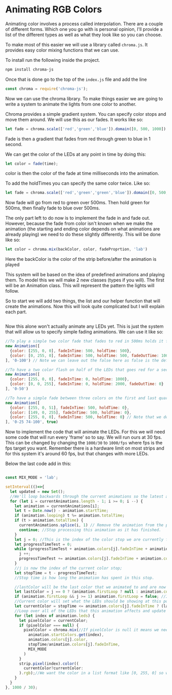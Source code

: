 # Animating RGB Colors
Animating color involves a process called interpolation. There are a couple of different forms. Which one you go with is personal opinion, I'll provide a list of the different types as well as what they look like so you can choose.

To make most of this easier we will use a library called `chroma.js`. It provides easy color mixing functions that we can use.

To install run the following inside the project.
```sh
npm install chroma-js
```

Once that is done go to the top of the `index.js` file and add the line
```js
const chroma = require('chroma-js');
```

Now we can use the chroma library. To make things easier we are going to write a system to animate the lights from one color to another.

Chroma provides a simple gradient system. You can specify color stops and move them around. We will use this as our fades. It works like so:
```js
let fade = chroma.scale(['red','green','blue']).domain([0, 500, 1000]).domain('lab');
```
Fade is then a gradient that fades from red through green to blue in 1 second.

We can get the color of the LEDs at any point in time by doing this:
```js
let color = fade(time);
```
color is then the color of the fade at time milliseconds into the animation.

To add the holdTimes you can specify the same color twice. Like so:
```js
let fade = chroma.scale(['red','green','green','blue']).domain([0, 500, 1000, 1500]).domain('lab');
```

Now fade will go from red to green over 500ms. Then hold green for 500ms, then finally fade to blue over 500ms.

The only part left to do now is to implement the fade in and fade out. However, because the fade from color isn't known when we make the animation (the starting and ending color depends on what animations are already playing) we need to do these slightly differently. This will be done like so:
```js
let color = chroma.mix(backColor, color, fadeProprtion, 'lab')
```
Here the backColor is the color of the strip before/after the animation is played


This system will be based on the idea of predefined animations and playing them. To model this we will make 2 new classes (types if you will). The first will be an Animation class. This will represent the pattern the lights will follow.


So to start we will add two things, the list and our helper function that will create the animations. Now this will look quite complicated but I will explain each part.

```js

```

Now this alone won't actually animate any LEDs yet. This is just the system that will allow us to specify simple fading animations. We can use it like so:

```js
//To play a simple two color fade that fades to red in 500ms holds it for 500ms then fades to green after 500ms then holds for 500ms before fading out over 1 second for all 100 LEDs without looping:
new Animation([
  {color: [255, 0, 0], fadeInTime: 500, holdTime: 500},
  {color: [0, 255, 0], fadeInTime: 500, holdTime: 500, fadeOutTime: 1000},
], '0-100') // Note we can leave out the false here as false is the default for looping.

//To have a two color flash on half of the LEDs that goes red for a second then blue for 2 seconds with no fade without looping:
new Animation([
  {color: [255, 0, 0], fadeInTime: 0, holdTime: 1000},
  {color: [0, 0, 255], fadeInTime: 0, holdTime: 2000, fadeOutTime: 0}
], '0-50')

//To have a simple fade between three colors on the first and last quarter of the strip each lasting 1 second without holding that loops forever.
new Animation([
  {color: [255, 0, 51], fadeInTime: 500, holdTime: 0},
  {color: [149, 0, 255], fadeInTime: 500, holdTime: 0},
  {color: [255, 0, 0], fadeInTime: 500, holdTime: 0} // Note that we don't specify a fadeOut time as it will use the fadeInTime of the first to fade back
], '0-25 74-100', true)
```

Now to implement the code that will animate the LEDs. For this we will need some code that will run every 'frame' so to say. We will run ours at 30 fps. This can be changed by changing the `1000/30` to `1000/fps` where fps is the fps target you want. Remember there is a hardware limit on most strips and for this system it's around 60 fps, but that changes with more LEDs.

Below the last code add in this:
```js

const MIX_MODE = 'lab';

setInterval(()=>{
  let updated = new Set();
  //We'll loop backwards through the current animations so the latest animations have priority. That means a looping animation played at the start wont stop a new animation played later on.
  for (let i = currentAnimations.length - 1; i >= 0; i --) {
    let animation = currentAnimations[i];
    let t = Date.now() - animation.startTime;
    if (animation.looping) t %= animation.totalTime;
    if (t > animation.totalTime) {
      currentAnimations.splice(i, 1) // Remove the animation from the processing list as it has finished.
      continue; //Stop processing this animation as it has finished.
    }
    let j = 0; //This is the index of the color stop we are currently fading to / holding.
    let progressTimeTest = 0;
    while (progressTimeTest + animation.colors[j].fadeInTime + animation.colors[j].holdTime + (animation.colors[j].fadeOutTime?animation.colors[j].fadeOutTime:0) < t) {
      j ++;
      progressTimeTest += animation.colors[j].fadeInTime + animation.colors[j].holdTime;
    }
    //j is now the index of the current color stop;
    let stopTime = t - progressTimeTest;
    //Stop time is how long the animation has spent in this stop.

    //lastColor will be the last color that we animated to and are now moving from. We will use this to interpolate (fade) to the next color. The logic it follows is if this is the first color stop then we will set this to null if we are in our first loop to indicate that we need to animate each LED from their starting colors and if we aren't in our first loop then it will use the last color stop in the list. If this isn't the first color stop then just use the last color in the list of stops.
    let lastColor = j == 0 ? (animation.firstLoop ? null : animation.colors[animation.colors.length-1].color) : animation.colors[j-1].color;
    if (animation.firstLoop && j >= 1) animation.firstLoop = false; //If we have passed the first stop on our first loop then set firstLoop to false as we have finished with the startColors array.
    //Current color will set what the LEDs should be showing at this point in the animation. If it is null it indicates that we are in the start of our first loop so each led is going to have a different starting color (got from animation.startColors).
    let currentColor = stopTime <= animation.colors[j].fadeInTime ? (lastColor !== null ? chroma.mix(lastColor, animation.colors[j].color, stopTime / animation.colors[j].fadeInTime, MIX_MODE) : null) : animation.colors[j].color;
    //Loop over all of the LEDs that this animation affects and update their colors.
    for (let index of animation.leds) {
      let pixelColor = currentColor;
      if (pixelColor === null) {
        pixelColor = chroma.mix(//If pixelColor is null it means we need to get this individual LED's color from it's starting color or the next animation to take over's color.
          animation.startColors.get(index),
          animation.colors[j].color,
          stopTime/animation.colors[j].fadeInTime,
          MIX_MODE
        )
      }
      strip.pixel(index).color((
        currentColor?currentColor:
      ).rgb);//We want the color in a list format like [0, 255, 0] so we get the .rgb style from the chroma color.
    }
  }
}, 1000 / 30);
```
